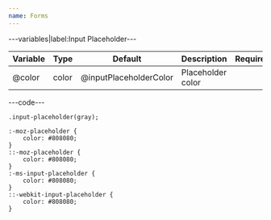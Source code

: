 ```yaml
---
name: Forms
---
```


---variables|label:Input Placeholder---

| Variable | Type  | Default                | Description       | Required |
| -------- | ----- | ---------------------- | ----------------- | -------- |
| @color   | color | @inputPlaceholderColor | Placeholder color |          |

---code---

```less
.input-placeholder(gray);
```

```less
:-moz-placeholder {
	color: #808080;
}
::-moz-placeholder {
	color: #808080;
}
:-ms-input-placeholder {
	color: #808080;
}
::-webkit-input-placeholder {
	color: #808080;
}
```